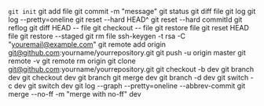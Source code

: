 `git init`
git add file
git commit -m "message"
git status
git diff file
git log
git log --pretty=oneline
git reset --hard HEAD^
git reset --hard commitId
git reflog
git diff HEAD -- file
git checkout -- file
git restore file
git reset HEAD file
git restore --staged
git rm file
ssh-keygen -t rsa -C "youremail@example.com"
git remote add origin git@github.com:yourname/yourrepository.git
git push -u origin master
git remote -v
git remote rm origin
git clone git@github.com:yourname/yourrepository.git
git checkout -b dev
git branch dev
git checkout dev
git branch
git merge dev
git branch -d dev
git switch -c dev
git switch dev
git log --graph --pretty=oneline --abbrev-commit
git merge --no-ff -m "merge with no-ff" dev

